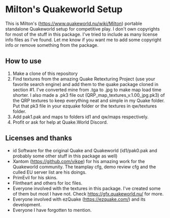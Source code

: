 # Milton's Quakeworld Setup

This is Milton's (https://www.quakeworld.nu/wiki/Milton) portable standalone Quakeworld setup for competitive play. I don't own copyrights for most of the stuff in this package. I've tried to include as many license info files as I've found. Let me know if you want me to add some copyright info or remove something from the package.

## How to use
1. Make a clone of this repository
2. Find textures from the amazing Quake Retexturing Project (use your favorite search engine) and add them to the quake package cloned in section #1. I've converted mine from .tga to .jpg to make map load time shorter. I also made a .pk3 file out (QRP_map_textures_v.1.00_jpg.pk3) of the QRP textures to keep everything neat and simple in my Quake folder. Put that pk3 file in your ezquake folder or the textures in qw/textures folder.
3. Add pak1.pak and maps to folders id1 and qw/maps respectively.
4. Profit or ask for help at Quake.World Discord.

## Licenses and thanks
- id Software for the original Quake and Quakeworld (id1/pak0.pak and probably some other stuff in this package as well)
- Xantom (https://github.com/vikpe) for his amazing work for the Quakeworld community. The teamplay cfg, demo review cfg and the culled EU server list are his doings.
- PrimEvil for his skins.
- Flintheart and others for loc files.
- Everyone involved with the textures in this package. I've created some of them but most I have not. Check https://gfx.quakeworld.nu/ for more.
- Everyone involved with ezQuake (https://ezquake.com/) and its development.
- Everyone I have forgotten to mention.